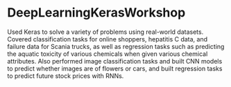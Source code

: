 # DeepLearningKerasWorkshop
 Used Keras to solve a variety of problems using real-world datasets. Covered classification tasks for online shoppers, hepatitis C data, and failure data for Scania trucks, as well as regression tasks such as predicting the aquatic toxicity of various chemicals when given various chemical attributes. Also performed image classification tasks and built CNN models to predict whether images are of flowers or cars, and  built regression tasks to predict future stock prices with RNNs. 
